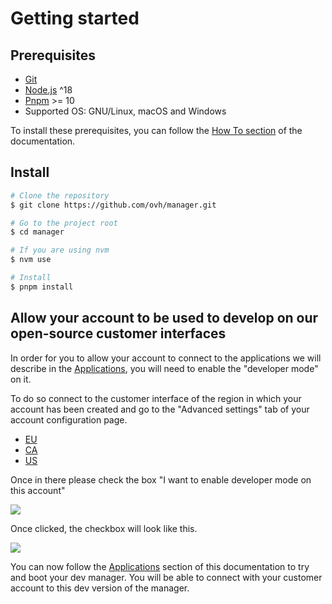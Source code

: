 # Getting started

## Prerequisites

- [Git](https://git-scm.com)
- [Node.js](https://nodejs.org/en/) ^18
- [Pnpm](https://pnpm.io/) >= 10
- Supported OS: GNU/Linux, macOS and Windows

To install these prerequisites, you can follow the [How To section](/how-to/) of the documentation.

## Install

```sh
# Clone the repository
$ git clone https://github.com/ovh/manager.git

# Go to the project root
$ cd manager

# If you are using nvm
$ nvm use

# Install
$ pnpm install
```

## Allow your account to be used to develop on our open-source customer interfaces

In order for you to allow your account to connect to the applications we will describe in the [Applications](/guide/applications.html), you will need to enable the "developer mode" on it.

To do so connect to the customer interface of the region in which your account has been created and go to the "Advanced settings" tab of your account configuration page.

- [EU](https://ovh.com/manager/dedicated/#/useraccount/advanced)
- [CA](https://ca.ovh.com/manager/dedicated/#/useraccount/advanced)
- [US](https://us.ovhcloud.com/manager/dedicated/#/useraccount/advanced)

Once in there please check the box "I want to enable developer mode on this account"

![](/assets/img/enabling-developer-mode.jpg)

Once clicked, the checkbox will look like this.

![](/assets/img/developer-mode-enabled.jpg)

You can now follow the [Applications](/guide/applications.html) section of this documentation to try and boot your dev manager.
You will be able to connect with your customer account to this dev version of the manager.

